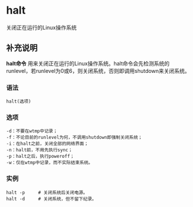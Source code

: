 halt
===

关闭正在运行的Linux操作系统

## 补充说明

**halt命令** 用来关闭正在运行的Linux操作系统。halt命令会先检测系统的runlevel，若runlevel为0或6，则关闭系统，否则即调用shutdown来关闭系统。

###  语法

```
halt(选项)
```

###  选项

```
-d：不要在wtmp中记录；
-f：不论目前的runlevel为何，不调用shutdown即强制关闭系统；
-i：在halt之前，关闭全部的网络界面；
-n：halt前，不用先执行sync；
-p：halt之后，执行poweroff；
-w：仅在wtmp中记录，而不实际结束系统。
```

###  实例

```
halt -p     # 关闭系统后关闭电源。
halt -d     # 关闭系统，但不留下纪录。
```


<!-- Linux命令行搜索引擎：https://jaywcjlove.github.io/linux-command/ -->